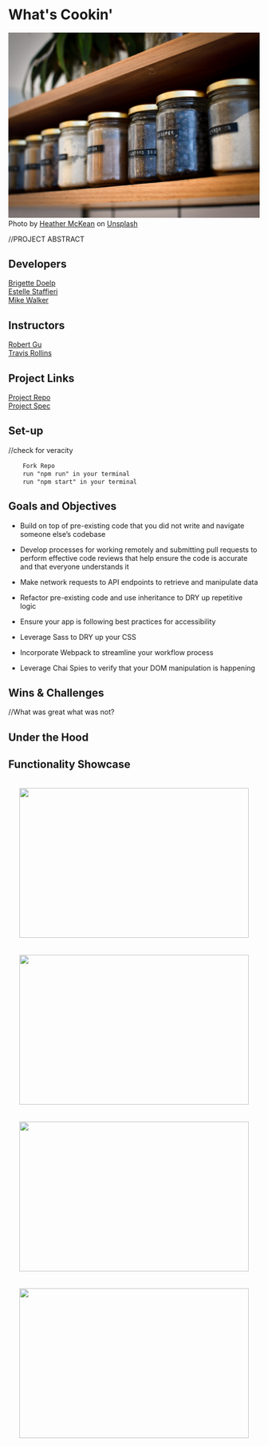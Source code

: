 
# What's Cookin'

![Jars of spices on shelf](src/images/heather-mckean-1I9bMlIAIBM-unsplash.jpg)
<span>Photo by <a href="https://unsplash.com/@hjmckean?utm_source=unsplash&amp;utm_medium=referral&amp;utm_content=creditCopyText">Heather McKean</a> on <a href="https://unsplash.com/s/photos/pantry?utm_source=unsplash&amp;utm_medium=referral&amp;utm_content=creditCopyText">Unsplash</a></span>

//PROJECT ABSTRACT

## Developers
[Brigette Doelp](https://github.com/BrigetteDoelp)<br>
[Estelle Staffieri](https://github.com/Estaffieri)<br>
[Mike Walker](https://github.com/MichaelEWalker87)

## Instructors
[Robert Gu](https://github.com/BobGu)<br>
[Travis Rollins](https://github.com/kalikoze)

## Project Links
[Project Repo](https://github.com/Estaffieri/whats-cookin)<br>
[Project Spec](https://frontend.turing.io/projects/module-2/refactor-tractor-wc.html)

## Set-up
//check for veracity
  ```
      Fork Repo
      run "npm run" in your terminal
      run "npm start" in your terminal
 ```

## Goals and Objectives
- Build on top of pre-existing code that you did not write and navigate someone else’s codebase

- Develop processes for working remotely and submitting pull requests to perform effective code reviews that help ensure the code is accurate and that everyone understands it
- Make network requests to API endpoints to retrieve and manipulate data
- Refactor pre-existing code and use inheritance to DRY up repetitive logic
- Ensure your app is following best practices for accessibility
- Leverage Sass to DRY up your CSS
- Incorporate Webpack to streamline your workflow process
- Leverage Chai Spies to verify that your DOM manipulation is happening

## Wins & Challenges
//What was great what was not?

## Under the Hood


## Functionality Showcase

<p align="center"></br>
  <img width="460" height="300" src="" alt="">
</p>

<p align="center"></br>
  <img width="460" height="300" src="" alt="">
</p>

<p align="center"></br>
  <img width="460" height="300" src="" alt="">
</p>

<p align="center"></br>
  <img width="460" height="300" src="" alt="">
</p>
